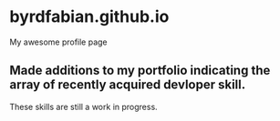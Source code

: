 # byrdfabian.github.io
My awesome profile page

## Made additions to my portfolio indicating the array of recently acquired devloper skill.
These skills are still a work in progress.